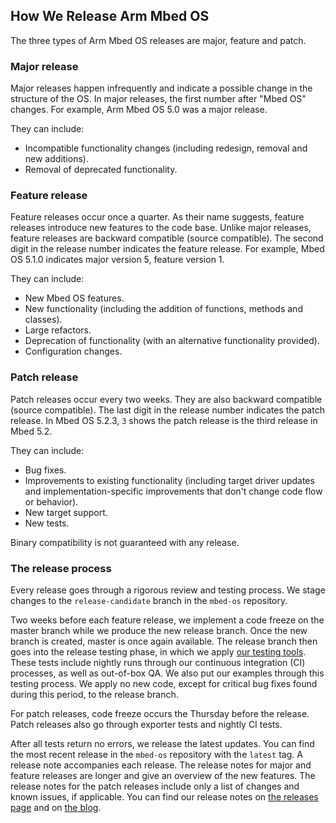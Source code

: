 ## How We Release Arm Mbed OS

The three types of Arm Mbed OS releases are major, feature and patch.

### Major release

Major releases happen infrequently and indicate a possible change in the structure of the OS. In major releases, the first number after "Mbed OS" changes. For example, Arm Mbed OS 5.0 was a major release.

They can include:

- Incompatible functionality changes (including redesign, removal and new additions).
- Removal of deprecated functionality.

### Feature release

Feature releases occur once a quarter. As their name suggests, feature releases introduce new features to the code base. Unlike major releases, feature releases are backward compatible (source compatible). The second digit in the release number indicates the feature release. For example, Mbed OS 5.1.0 indicates major version 5, feature version 1.

They can include:

- New Mbed OS features.
- New functionality (including the addition of functions, methods and classes).
- Large refactors.
- Deprecation of functionality (with an alternative functionality provided).
- Configuration changes.

### Patch release

Patch releases occur every two weeks. They are also backward compatible (source compatible). The last digit in the release number indicates the patch release. In Mbed OS 5.2.3, `3` shows the patch release is the third release in Mbed 5.2.

They can include:

- Bug fixes.
- Improvements to existing functionality (including target driver updates and implementation-specific improvements that don't change code flow or behavior).
- New target support.
- New tests.

Binary compatibility is not guaranteed with any release.

### The release process

Every release goes through a rigorous review and testing process. We stage changes to the `release-candidate` branch in the `mbed-os` repository. 

Two weeks before each feature release, we implement a code freeze on the master branch while we produce the new release branch. Once the new branch is created, master is once again available. The release branch then goes into the release testing phase, in which we apply <a href="/docs/v5.7/tools/testing.html" target="_blank">our testing tools</a>. These tests include nightly runs through our continuous integration (CI) processes, as well as out-of-box QA. We also put our examples through this testing process. We apply no new code, except for critical bug fixes found during this period, to the release branch.

For patch releases, code freeze occurs the Thursday before the release. Patch releases also go through exporter tests and nightly CI tests.

After all tests return no errors, we release the latest updates. You can find the most recent release in the `mbed-os` repository with the `latest` tag. A release note accompanies each release. The release notes for major and feature releases are longer and give an overview of the new features. The release notes for the patch releases include only a list of changes and known issues, if applicable. You can find our release notes on [the releases page](https://os.mbed.com/releases/) and on [the blog](https://os.mbed.com/blog/).
